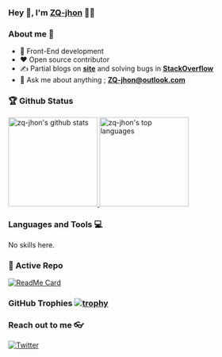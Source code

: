 
### Hey 👋, I'm [ZQ-jhon](https://ZQ-jhon.github.io) 👨‍💻

### About me :eyes:

- :dart: Front-End development   
- :heart: Open source contributor
- :writing_hand: Partial blogs on  **[site](https://zq-jhon.github.io)** and solving bugs in **[StackOverflow](https://stackoverflow.com/users/11289686/zq-jhon)**
- :e-mail: Ask me about anything ; **[ZQ-jhon@outlook.com](ZQ-jhon@outlook.com)**


### 🏆 Github Status
<a href="https://github.com/ZQ-jhon" target="__blank">
  <img height="180rem" src="https://github-readme-stats.vercel.app/api?username=zq-jhon&show_icons=true&theme=react" alt="zq-jhon's github stats" />
  <img height="180rem" src="https://github-readme-stats.vercel.app/api/top-langs/?username=zq-jhon&layout=compact&theme=react" alt="zq-jhon's top languages" />
</a>


### Languages and Tools :computer:
No skills here.
<!-- 

Anti-comment under line if you want show skills.

![TypeScript](https://img.shields.io/badge/-TypeScript-fff?style=flat&logo=typescript) ![HTML5](https://img.shields.io/badge/-HTML5-E34F26?style=flat&logo=html5&logoColor=white) ![ReactiveX](https://img.shields.io/badge/-Rx.js-DA358E?style=flat&logo=ReactiveX) ![CSS3](https://img.shields.io/badge/-CSS3-1572B6?style=flat&logo=css3) ![Angular](https://img.shields.io/badge/-Angular-red?style=flat&logo=Angular) ![Nest](https://img.shields.io/badge/-Nest-black?style=flat&logo=nestjs) ![React](https://img.shields.io/badge/-React-black?style=flat&logo=react) ![Vue](https://img.shields.io/badge/-Vue-ffffff?logo=Vue.js) ![Nodejs](https://img.shields.io/badge/-Nodejs-black?style=flat&logo=Node.js) ![Electron](https://img.shields.io/badge/-Electron-fff?style=flat&logo=electron) ![Docker](https://img.shields.io/badge/-Docker-black?style=flat&logo=docker) ![AzureDevops](https://img.shields.io/badge/-Azure-blue?style=flat&logo=azureDevops) ![Git](https://img.shields.io/badge/-Git-black?style=flat&logo=git) ![GitHub](https://img.shields.io/badge/-GitHub-181717?style=flat&logo=github)


-->
### 👀 Active Repo

[![ReadMe Card](https://github-readme-stats.vercel.app/api/pin/?username=ZQ-jhon&repo=backend)](https://github.com/ZQ-jhon/backend)

### GitHub Trophies [![trophy](https://github-profile-trophy.vercel.app/?username=wocantudou&theme=onedark)](https://github.com/ryo-ma/github-profile-trophy)

### Reach out to me 👓

[![Twitter](https://img.shields.io/badge/-Twitter-blue?style=flat&logo=Twitter&logoColor=white)](https://twitter.com/zq91258937)
